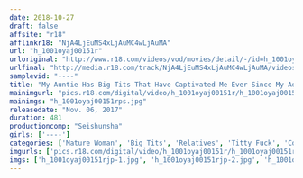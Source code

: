 ```yaml
---
date: 2018-10-27
draft: false
affsite: "r18"
afflinkr18: "NjA4LjEuMS4xLjAuMC4wLjAuMA"
url: "h_1001oyaj00151r"
urloriginal: "http://www.r18.com/videos/vod/movies/detail/-/id=h_1001oyaj00151r"
urlfinal: "http://media.r18.com/track/NjA4LjEuMS4xLjAuMC4wLjAuMA/videos/vod/movies/detail/-/id=h_1001oyaj00151r"
samplevid: "----"
title: "My Auntie Has Big Tits That Have Captivated Me Ever Since My Adolescence"
mainimgurl: "pics.r18.com/digital/video/h_1001oyaj00151r/h_1001oyaj00151rps.jpg"
mainimgs: "h_1001oyaj00151rps.jpg"
releasedate: "Nov. 06, 2017"
duration: 481
productioncomp: "Seishunsha"
girls: ['----']
categories: ['Mature Woman', 'Big Tits', 'Relatives', 'Titty Fuck', 'Compilation', 'Over 4 Hours', 'Sale (limited time)']
imgurls: ['pics.r18.com/digital/video/h_1001oyaj00151r/h_1001oyaj00151rjp-1.jpg', 'pics.r18.com/digital/video/h_1001oyaj00151r/h_1001oyaj00151rjp-2.jpg', 'pics.r18.com/digital/video/h_1001oyaj00151r/h_1001oyaj00151rjp-3.jpg', 'pics.r18.com/digital/video/h_1001oyaj00151r/h_1001oyaj00151rjp-4.jpg', 'pics.r18.com/digital/video/h_1001oyaj00151r/h_1001oyaj00151rjp-5.jpg', 'pics.r18.com/digital/video/h_1001oyaj00151r/h_1001oyaj00151rjp-6.jpg', 'pics.r18.com/digital/video/h_1001oyaj00151r/h_1001oyaj00151rjp-7.jpg', 'pics.r18.com/digital/video/h_1001oyaj00151r/h_1001oyaj00151rjp-8.jpg', 'pics.r18.com/digital/video/h_1001oyaj00151r/h_1001oyaj00151rjp-9.jpg', 'pics.r18.com/digital/video/h_1001oyaj00151r/h_1001oyaj00151rjp-10.jpg', 'pics.r18.com/digital/video/h_1001oyaj00151r/h_1001oyaj00151rjp-11.jpg', 'pics.r18.com/digital/video/h_1001oyaj00151r/h_1001oyaj00151rjp-12.jpg', 'pics.r18.com/digital/video/h_1001oyaj00151r/h_1001oyaj00151rjp-13.jpg', 'pics.r18.com/digital/video/h_1001oyaj00151r/h_1001oyaj00151rjp-14.jpg', 'pics.r18.com/digital/video/h_1001oyaj00151r/h_1001oyaj00151rjp-15.jpg', 'pics.r18.com/digital/video/h_1001oyaj00151r/h_1001oyaj00151rjp-16.jpg', 'pics.r18.com/digital/video/h_1001oyaj00151r/h_1001oyaj00151rjp-17.jpg', 'pics.r18.com/digital/video/h_1001oyaj00151r/h_1001oyaj00151rjp-18.jpg', 'pics.r18.com/digital/video/h_1001oyaj00151r/h_1001oyaj00151rjp-19.jpg', 'pics.r18.com/digital/video/h_1001oyaj00151r/h_1001oyaj00151rjp-20.jpg']
imgs: ['h_1001oyaj00151rjp-1.jpg', 'h_1001oyaj00151rjp-2.jpg', 'h_1001oyaj00151rjp-3.jpg', 'h_1001oyaj00151rjp-4.jpg', 'h_1001oyaj00151rjp-5.jpg', 'h_1001oyaj00151rjp-6.jpg', 'h_1001oyaj00151rjp-7.jpg', 'h_1001oyaj00151rjp-8.jpg', 'h_1001oyaj00151rjp-9.jpg', 'h_1001oyaj00151rjp-10.jpg', 'h_1001oyaj00151rjp-11.jpg', 'h_1001oyaj00151rjp-12.jpg', 'h_1001oyaj00151rjp-13.jpg', 'h_1001oyaj00151rjp-14.jpg', 'h_1001oyaj00151rjp-15.jpg', 'h_1001oyaj00151rjp-16.jpg', 'h_1001oyaj00151rjp-17.jpg', 'h_1001oyaj00151rjp-18.jpg', 'h_1001oyaj00151rjp-19.jpg', 'h_1001oyaj00151rjp-20.jpg']
---
```

